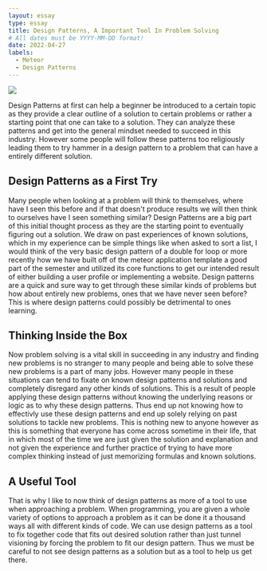 ```yaml
---
layout: essay
type: essay
title: Design Patterns, A Important Tool In Problem Solving
# All dates must be YYYY-MM-DD format!
date: 2022-04-27
labels:
  - Meteor
  - Design Patterns
---
```


<img class="ui tiny right spaced image" src="../images/thinking.jpg">


Design Patterns at first can help a beginner be introduced to a certain topic as they provide a clear outline of a solution to certain problems or rather a starting point that one can take to a solution. They can analyze these patterns and get into the general mindset needed to succeed in this industry. However some people will follow these patterns too religiously leading them to try hammer in a design pattern to a problem that can have a entirely different solution. 

## Design Patterns as a First Try

Many people when looking at a problem will think to themselves, where have I seen this before and if that doesn't produce results we will then think to ourselves have I seen something similar? Design Patterns are a big part of this initial thought process as they are the starting point to eventually figuring out a solution. We draw on past experiences of known solutions, which in my experience can be simple things like when asked to sort a list, I would think of the very basic design pattern of a double for loop or more recently how we have built off of the meteor application template a good part of the semester and utilized its core functions to get our intended result of either building a user profile or implementing a website. Design patterns are a quick and sure way to get through these similar kinds of problems but how about entirely new problems, ones that we have never seen before? This is where design patterns could possibly be detrimental to ones learning.


## Thinking Inside the Box

Now problem solving is a vital skill in succeeding in any industry and finding new problems is no stranger to many people and being able to solve these new problems is a part of many jobs. However many people in these situations can tend to fixate on known design patterns and solutions and completely disregard any other kinds of solutions. This is a result of people applying these design patterns without knowing the underlying reasons or logic as to why these design patterns. Thus end up not knowing how to effectivly use these design patterns and end up solely relying on past solutions to tackle new problems. This is nothing new to anyone however as this is something that everyone has come across sometime in their life, that in which most of the time we are just given the solution and explanation and not given the experience and further practice of trying to have more complex thinking instead of just memorizing formulas and known solutions.


## A Useful Tool

That is why I like to now think of design patterns as more of a tool to use when approaching a problem. When programming, you are given a whole variety of options to approach a problem as it can be done it a thousand ways all with different kinds of code. We can use design patterns as a tool to fix together code that fits out desired solution rather than just tunnel visioning by forcing the problem to fit our design pattern. Thus we must be careful to not see design patterns as a solution but as a tool to help us get there.


